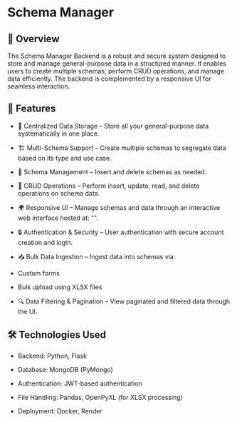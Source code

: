 # Schema Manager

## 📌 Overview

The Schema Manager Backend is a robust and secure system designed to store and manage general-purpose data in a structured manner. It enables users to create multiple schemas, perform CRUD operations, and manage data efficiently. The backend is complemented by a responsive UI for seamless interaction.

## 🎯 Features

* 📂 Centralized Data Storage – Store all your general-purpose data systematically in one place.

* 🏗️ Multi-Schema Support – Create multiple schemas to segregate data based on its type and use case.

* 🔄 Schema Management – Insert and delete schemas as needed.

* 📝 CRUD Operations – Perform insert, update, read, and delete operations on schema data.

* 🌍 Responsive UI – Manage schemas and data through an interactive web interface hosted at: "".

* 🔒 Authentication & Security – User authentication with secure account creation and login.

* 📥 Bulk Data Ingestion – Ingest data into schemas via:

* Custom forms

* Bulk upload using XLSX files

* 🔍 Data Filtering & Pagination – View paginated and filtered data through the UI.

## 🛠️ Technologies Used

* Backend: Python, Flask

* Database: MongoDB (PyMongo)

* Authentication: JWT-based authentication

* File Handling: Pandas, OpenPyXL (for XLSX processing)

* Deployment: Docker, Render

